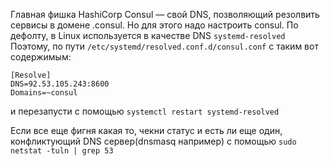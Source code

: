 
Главная фишка HashiCorp Consul — свой DNS, позволяющий резолвить сервисы в домене .consul.
Но для этого надо настроить consul. По дефолту, в Linux используется в качестве DNS `systemd-resolved`
Поэтому, по пути `/etc/systemd/resolved.conf.d/consul.conf` с таким вот содержимым:
```
[Resolve]
DNS=92.53.105.243:8600
Domains=~consul
```
и перезапусти с помощью `systemctl restart systemd-resolved`

Если все еще фигня какая то, чекни статус и есть ли еще один, конфликтующий DNS сервер(dnsmasq например) с помощью `sudo netstat -tuln | grep 53` 